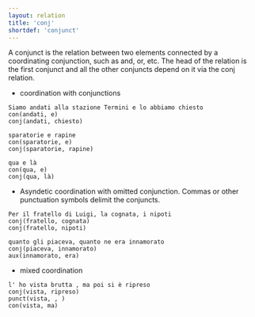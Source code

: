 ```yaml
---
layout: relation
title: 'conj'
shortdef: 'conjunct'
---
```


A conjunct is the relation between two elements connected by a coordinating conjunction, such as and, or, etc. The head of the relation is the first conjunct and all the other conjuncts depend on it via the conj relation.

* coordination with conjunctions

~~~ sdparse
Siamo andati alla stazione Termini e lo abbiamo chiesto
con(andati, e)
conj(andati, chiesto)
~~~
~~~ sdparse
sparatorie e rapine
con(sparatorie, e)
conj(sparatorie, rapine)
~~~
~~~ sdparse
qua e là
con(qua, e)
conj(qua, là)
~~~

* Asyndetic coordination with omitted conjunction. Commas or other punctuation symbols delimit the conjuncts. 

~~~ sdparse
Per il fratello di Luigi, la cognata, i nipoti
conj(fratello, cognata)
conj(fratello, nipoti)
~~~
~~~ sdparse
quanto gli piaceva, quanto ne era innamorato
conj(piaceva, innamorato)
aux(innamorato, era)
~~~

* mixed coordination

~~~ sdparse
l' ho vista brutta , ma poi si è ripreso
conj(vista, ripreso)
punct(vista, , )
con(vista, ma)
~~~

